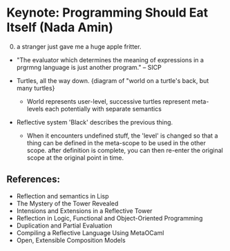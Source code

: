 Keynote: Programming Should Eat Itself (Nada Amin)
==================================================

0. a stranger just gave me a huge apple fritter.

* "The evaluator which determines the meaning of expressions in a prgrmng language is just another program." – SICP

* Turtles, all the way down. {diagram of "world on a turtle's back, but many turtles}
  * World represents user-level, successive turtles represent meta-levels each potentially with separate semantics

* Reflective system 'Black' describes the previous thing.
  * When it encounters undefined stuff, the 'level' is changed so that a thing can be defined in the meta-scope to be used in the other scope. after definition is complete, you can then re-enter the original scope at the original point in time.


References:
-----------

* Reflection and semantics in Lisp
* The Mystery of the Tower Revealed
* Intensions and Extensions in a Reflective Tower
* Reflection in Logic, Functional and Object-Oriented Programming
* Duplication and Partial Evaluation
* Compiling a Reflective Language Using MetaOCaml
* Open, Extensible Composition Models
